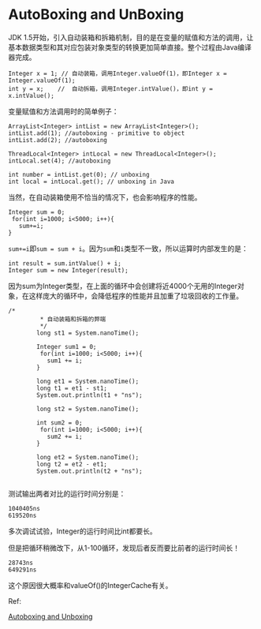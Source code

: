 # AutoBoxing and UnBoxing

JDK 1.5开始，引入自动装箱和拆箱机制，目的是在变量的赋值和方法的调用，让基本数据类型和其对应包装对象类型的转换更加简单直接。整个过程由Java编译器完成。
```
Integer x = 1; // 自动装箱，调用Integer.valueOf(1)，即Integer x = Integer.valueOf(1);
int y = x;    //  自动拆箱，调用Integer.intValue()，即int y = x.intValue();
```
变量赋值和方法调用时的简单例子：
```
ArrayList<Integer> intList = new ArrayList<Integer>();
intList.add(1); //autoboxing - primitive to object
intList.add(2); //autoboxing

ThreadLocal<Integer> intLocal = new ThreadLocal<Integer>();
intLocal.set(4); //autoboxing

int number = intList.get(0); // unboxing
int local = intLocal.get(); // unboxing in Java
```

当然，在自动装箱使用不恰当的情况下，也会影响程序的性能。

```
Integer sum = 0;
 for(int i=1000; i<5000; i++){
   sum+=i;
}
```
`sum+=i`即`sum = sum + i`。因为`sum`和`i`类型不一致，所以运算时内部发生的是：
```
int result = sum.intValue() + i;
Integer sum = new Integer(result);
```
因为sum为Integer类型，在上面的循环中会创建将近4000个无用的Integer对象，在这样庞大的循环中，会降低程序的性能并且加重了垃圾回收的工作量。
```
/*
		 * 自动装箱和拆箱的弊端
		 */
		long st1 = System.nanoTime();
		
		Integer sum1 = 0;
		 for(int i=1000; i<5000; i++){
		   sum1 += i;
		}
		
		long et1 = System.nanoTime();
		long t1 = et1 - st1;
		System.out.println(t1 + "ns");
		
		long st2 = System.nanoTime();
		
		int sum2 = 0;
		 for(int i=1000; i<5000; i++){
		   sum2 += i;
		}
		 
		long et2 = System.nanoTime();
		long t2 = et2 - et1;
		System.out.println(t2 + "ns");
    
```
测试输出两者对比的运行时间分别是：
```
1040405ns
619520ns
```
多次调试试验，Integer的运行时间比int都要长。

但是把循环稍微改下，从1-100循环，发现后者反而要比前者的运行时间长！
```
28743ns
649291ns
```
这个原因很大概率和valueOf()的IntegerCache有关。

Ref:

[Autoboxing and Unboxing](https://docs.oracle.com/javase/tutorial/java/data/autoboxing.html)
